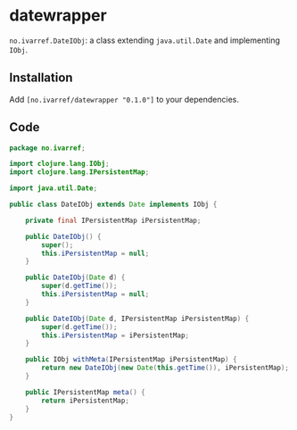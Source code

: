 # datewrapper

`no.ivarref.DateIObj`: a class extending `java.util.Date` and implementing `IObj`.

## Installation

Add `[no.ivarref/datewrapper "0.1.0"]` to your dependencies.

## Code

```java
package no.ivarref;

import clojure.lang.IObj;
import clojure.lang.IPersistentMap;

import java.util.Date;

public class DateIObj extends Date implements IObj {

    private final IPersistentMap iPersistentMap;

    public DateIObj() {
        super();
        this.iPersistentMap = null;
    }

    public DateIObj(Date d) {
        super(d.getTime());
        this.iPersistentMap = null;
    }

    public DateIObj(Date d, IPersistentMap iPersistentMap) {
        super(d.getTime());
        this.iPersistentMap = iPersistentMap;
    }

    public IObj withMeta(IPersistentMap iPersistentMap) {
        return new DateIObj(new Date(this.getTime()), iPersistentMap);
    }

    public IPersistentMap meta() {
        return iPersistentMap;
    }
}
```